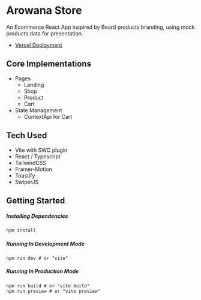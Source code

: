 # Arowana Store

An Ecommerce React App inspired by Beard products branding, using mock products data for presentation.

- [Vercel Deployment](https://arowana-store.vercel.app/)

## Core Implementations
* Pages
  - Landing
  - Shop
  - Product
  - Cart
* State Management
  * ContextApi for Cart 


## Tech Used

- Vite with SWC plugin
- React / Typescript
- TailwindCSS
- Framer-Motion
- Toastify
- SwiperJS

## Getting Started

##### Installing Dependencies
```shell
npm install
```

##### Running In Development Mode
```shell
npm run dev # or "vite"
```

##### Running In Production Mode
```shell
npm run build # or "vite build"
npm run preview # or "vite preview"
```